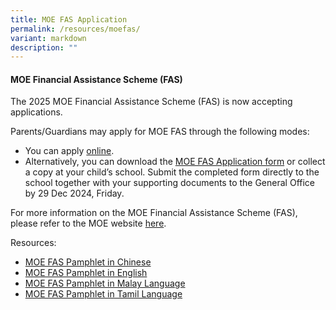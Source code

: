 ```yaml
---
title: MOE FAS Application
permalink: /resources/moefas/
variant: markdown
description: ""
---
```

#### **MOE Financial Assistance Scheme (FAS)**

The 2025 MOE Financial Assistance Scheme (FAS) is now accepting applications. 

Parents/Guardians may apply for MOE FAS through the following modes:

*   You can apply [online](https://go.gov.sg/moe-efas).
*   Alternatively, you can download the [MOE FAS Application form](/files/Forparents/Moefas/MOE_FAS_Application_Form_2025.pdf) or collect a copy at your child’s school. Submit the completed form directly to the school together with your supporting documents to the General Office by 29 Dec 2024, Friday.


For more information on the MOE Financial Assistance Scheme (FAS), please refer to the MOE website <a target="_blank" href="https://www.moe.gov.sg/financial-matters/financial-assistance">here</a>.



Resources: 

* [MOE FAS Pamphlet in Chinese](/files/Forparents/Moefas/MOE_FAS_Pamphlets_CL.pdf)
* [MOE FAS Pamphlet in English](/files/Forparents/Moefas/MOE_FAS_Pamphlets_EL.pdf)
* [MOE FAS Pamphlet in Malay Language](/files/Forparents/Moefas/MOE_FAS_Pamphlets_ML.pdf)
* [MOE FAS Pamphlet in Tamil Language](/files/Forparents/Moefas/MOE_FAS_Pamphlets_TL.pdf)